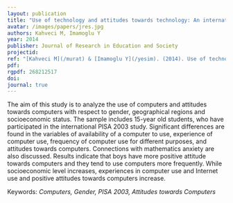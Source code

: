 ```yaml
---
layout: publication
title: "Use of technology and attitudes towards technology: An international analysis of the PISA 2003 data"
avatar: /images/papers/jres.jpg
authors: Kahveci M, Imamoglu Y
year: 2014
publisher: Journal of Research in Education and Society
projectid:
ref: "[Kahveci M](/murat) & [Imamoglu Y](/yesim). (2014). Use of technology and attitudes towards technology: An international analysis of the PISA 2003 data. _Journal of Research in Education and Society, 1_(1), 45-63."
pdf:
rgpdf: 268212517
doi:
journal: true
---
```

The aim of this study is to analyze the use of computers and attitudes towards computers with respect to gender, geographical regions and socioeconomic status. The sample includes 15-year old students, who have participated in the international PISA 2003 study. Significant differences are found in the variables of availability of a computer to use, experience of computer use, frequency of computer use for different purposes, and attitudes towards computers. Connections with mathematics anxiety are also discussed. Results indicate that boys have more positive attitude towards computers and they tend to use computers more frequently. While socioeconomic level increases, experiences in computer use and Internet use and positive attitudes towards computers increase.

Keywords: _Computers, Gender, PISA 2003, Attitudes towards Computers_
